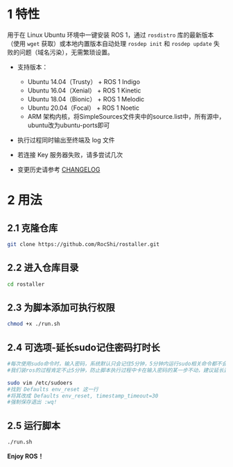 # 1 特性

用于在 Linux Ubuntu 环境中一键安装 ROS 1，通过 `rosdistro` 库的最新版本（使用 `wget` 获取）或本地内置版本自动处理 `rosdep init` 和 `rosdep update` 失败的问题（域名污染），无需繁琐设置。

- 支持版本：

  - Ubuntu 14.04（Trusty） + ROS 1 Indigo
  - Ubuntu 16.04（Xenial） + ROS 1 Kinetic
  - Ubuntu 18.04（Bionic） + ROS 1 Melodic
  - Ubuntu 20.04（Focal） + ROS 1 Noetic
  - ARM 架构内核，将SimpleSources文件夹中的source.list中，所有源中，ubuntu改为ubuntu-ports即可

- 执行过程同时输出至终端及 log 文件

- 若连接 Key 服务器失败，请多尝试几次

- 变更历史请参考 [CHANGELOG](CHANGELOG.md)

# 2 用法

## 2.1 克隆仓库

```bash
git clone https://github.com/RocShi/rostaller.git
```

## 2.2 进入仓库目录

```bash
cd rostaller
```

## 2.3 为脚本添加可执行权限

```bash
chmod +x ./run.sh
```

## 2.4 可选项-延长sudo记住密码打时长

```bash
#每次使用sudo命令时，输入密码，系统默认只会记住5分钟，5分钟内运行sudo相关命令都不会要求输入密码，5分钟后就需要人手动再次输入密码。
#我们装ros的过程肯定不止5分钟，防止脚本执行过程中卡在输入密码的某一步不动，建议延长这个时间到30分钟

sudo vim /etc/sudoers
#找到 Defaults env_reset 这一行
#将其改成 Defaults env_reset, timestamp_timeout=30
#强制保存退出 :wq!

```

## 2.5 运行脚本

```bash
./run.sh
```

**Enjoy ROS！**

